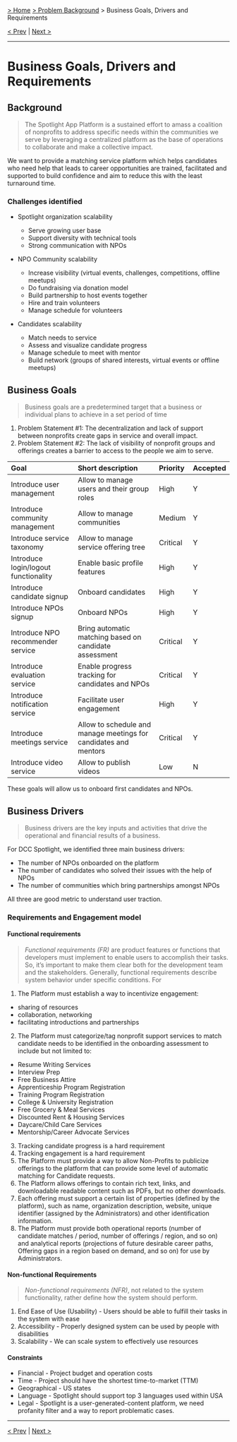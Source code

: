 [> Home](../README.md) [> Problem Background](README.md) > Business Goals, Drivers and Requirements

[< Prev](README.md)  |  [Next >](1.2.StakeholderConcerns.md)

---

# Business Goals, Drivers and Requirements

## Background

> The Spotlight App Platform is a sustained effort to amass a coalition of nonprofits to address specific needs within the communities we serve by leveraging a centralized platform as the base of operations to collaborate and make a collective impact.

We want to provide a matching service platform which helps candidates who need help that leads to career
opportunities are trained, facilitated and supported to build confidence and aim to reduce this with the least turnaround time.

### Challenges identified

- Spotlight organization scalability
  - Serve growing user base
  - Support diversity with technical tools
  - Strong communication with NPOs
  
- NPO Community scalability
  - Increase visibility (virtual events, challenges, competitions, offline meetups)
  - Do fundraising via donation model
  - Build partnership to host events together
  - Hire and train volunteers
  - Manage schedule for volunteers
  
- Candidates scalability
  - Match needs to service
  - Assess and visualize candidate progress
  - Manage schedule to meet with mentor
  - Build network (groups of shared interests, virtual events or offline meetups)

## Business Goals

> Business goals are a predetermined target that a business or individual plans to achieve in a set period of time

1. Problem Statement #1: The decentralization and lack of support between nonprofits create gaps in service and overall impact.
2. Problem Statement #2: The lack of visibility of nonprofit groups and offerings creates a barrier to access to the people we aim to serve.


| Goal                                 | Short description                                                | Priority | Accepted |
|:-------------------------------------|:-----------------------------------------------------------------|:---------|:---------|
| Introduce user management            | Allow to manage users and their group roles                      | High     | Y        |
| Introduce community management       | Allow to manage communities                                      | Medium   | Y        |
| Introduce service taxonomy           | Allow to manage service offering tree                            | Critical | Y        |
| Introduce login/logout functionality | Enable basic profile features                                    | High     | Y        |
| Introduce candidate signup           | Onboard candidates                                               | High     | Y        |
| Introduce NPOs signup                | Onboard NPOs                                                     | High     | Y        |
| Introduce NPO recommender service    | Bring automatic matching based on candidate assessment           | Critical | Y        |
| Introduce evaluation service         | Enable progress tracking for candidates and NPOs                 | Critical | Y        |
| Introduce notification service       | Facilitate user engagement                                       | High     | Y        |
| Introduce meetings service           | Allow to schedule and manage meetings for candidates and mentors | Critical | Y        |
| Introduce video service              | Allow to publish videos                                          | Low      | N        |

These goals will allow us to onboard first candidates and NPOs.

## Business Drivers

> Business drivers are the key inputs and activities that drive the operational and financial results of a business.

For DCC Spotlight, we identified three main business drivers:

- The number of NPOs onboarded on the platform
- The number of candidates who solved their issues with the help of NPOs
- The number of communities which bring partnerships amongst NPOs

All three are good metric to understand user traction.

### Requirements and Engagement model

#### Functional requirements

> _Functional requirements (FR)_ are product features or functions that developers must implement to enable users to accomplish their tasks. So, it’s important to make them clear both for the development team and the stakeholders. Generally, functional requirements describe system behavior under specific conditions. For

1. The Platform must establish a way to incentivize engagement:

- sharing of resources
- collaboration, networking
- facilitating introductions and partnerships

2. The Platform must categorize/tag nonprofit support services to match candidate needs to be identified in the onboarding assessment to include but not limited to:

- Resume Writing Services
- Interview Prep
- Free Business Attire
- Apprenticeship Program Registration
- Training Program Registration
- College & University Registration
- Free Grocery & Meal Services
- Discounted Rent & Housing Services
- Daycare/Child Care Services
- Mentorship/Career Advocate Services

3. Tracking candidate progress is a hard requirement
4. Tracking engagement is a hard requirement
5. The Platform must provide a way to allow Non-Profits to publicize offerings to the platform that can provide some level of automatic matching for Candidate requests.
6. The Platform allows offerings to contain rich text, links, and downloadable readable content such as PDFs, but no other downloads.
7. Each offering must support a certain list of properties (defined by the platform), such as name, organization description, website, unique identifier (assigned by the Administrators) and other identification information.
8. The Platform must provide both operational reports (number of candidate matches / period, number of offerings / region, and so on) and analytical reports (projections of future desirable career paths, Offering gaps in a region based on demand, and so on) for use by Administrators.

#### Non-functional Requirements

> _Non-functional requirements (NFR)_, not related to the system functionality, rather define how the system should perform.

1. End Ease of Use (Usability) - Users should be able to fulfill their tasks in the system with ease
2. Accessibility - Properly designed system can be used by people with disabilities
3. Scalability - We can scale system to effectively use resources

#### Constraints

- Financial - Project budget and operation costs
- Time - Project should have the shortest time-to-market (TTM)
- Geographical - US states
- Language - Spotlight should support top 3 languages used within USA
- Legal - Spotlight is a user-generated-content platform, we need profanity filter and a way to report problematic cases.

---

[< Prev](README.md)  |  [Next >](1.3.ArchitectureAnalysis.md)
